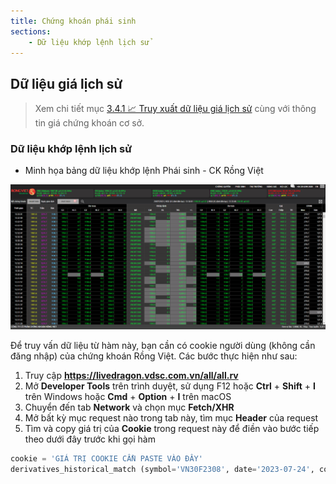 ```yaml
---
title: Chứng khoán phái sinh
sections:
    - Dữ liệu khớp lệnh lịch sử
---
```


## Dữ liệu giá lịch sử

> Xem chi tiết mục [3.4.1 📈 Truy xuất dữ liệu giá lịch sử](#341--truy-xuất-dữ-liệu-giá-lịch-sử) cùng với thông tin giá chứng khoán cơ sở.

### Dữ liệu khớp lệnh lịch sử

- Minh họa bảng dữ liệu khớp lệnh Phái sinh - CK Rồng Việt

<div class="livedragon_derivative_match">
  <a href="assets/images/livedragon_derivative_history_match.png?raw=true" data-title="Minh họa bảng dữ liệu khớp lệnh Phái sinh - CK Rồng Việt" data-toggle="lightbox"><img class="img-responsive" src="assets/images/livedragon_derivative_history_match.png?raw=true" alt="screenshot" /></a>
  <a class="mask" href="assets/images/livedragon_derivative_history_match.png?raw=true" data-title="Minh họa bảng dữ liệu khớp lệnh Phái sinh - CK Rồng Việt" data-toggle="lightbox"><i class="icon fa fa-search-plus"></i></a>
</div>

Để truy vấn dữ liệu từ hàm này, bạn cần có cookie người dùng (không cần đăng nhập) của chứng khoán Rồng Việt. Các bước thực hiện như sau:
  1. Truy cập **https://livedragon.vdsc.com.vn/all/all.rv**
  2. Mở **Developer Tools** trên trình duyệt, sử dụng F12 hoặc **Ctrl** + **Shift** + **I** trên Windows hoặc **Cmd** + **Option** + **I** trên macOS
  3. Chuyển đến tab **Network** và chọn mục **Fetch/XHR**
  4. Mở bất kỳ mục request nào trong tab này, tìm mục **Header** của request
  5. Tìm và copy giá trị của **Cookie** trong request này để điền vào bước tiếp theo dưới đây trước khi gọi hàm

```python
cookie = 'GIÁ TRỊ COOKIE CẦN PASTE VÀO ĐÂY'
derivatives_historical_match (symbol='VN30F2308', date='2023-07-24', cookie=cookie)
```